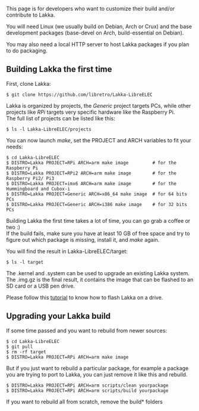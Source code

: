 This page is for developers who want to customize their build and/or contribute
to Lakka.

You will need Linux (we usually build on Debian, Arch or Crux) and the base 
development packages (base-devel on Arch, build-essential on Debian).

You may also need a local HTTP server to host Lakka packages if you plan to do
packaging.

## Building Lakka the first time

First, clone Lakka:

    $ git clone https://github.com/libretro/Lakka-LibreELEC

Lakka is organized by projects, the *Generic* project targets PCs, while other
projects like *RPi* targets very specific hardware like the Raspberry Pi.  
The full list of projects can be listed like this:

    $ ls -l Lakka-LibreELEC/projects

You can now launch *make*, set the PROJECT and ARCH variables to fit your needs:

    $ cd Lakka-LibreELEC
    $ DISTRO=Lakka PROJECT=RPi ARCH=arm make image         # for the Raspberry Pi
    $ DISTRO=Lakka PROJECT=RPi2 ARCH=arm make image        # for the Raspberry Pi2/ Pi3
    $ DISTRO=Lakka PROJECT=imx6 ARCH=arm make image        # for the Hummingboard and Cubox-i
    $ DISTRO=Lakka PROJECT=Generic ARCH=x86_64 make image  # for 64 bits PCs
    $ DISTRO=Lakka PROJECT=Generic ARCH=i386 make image    # for 32 bits PCs

Building Lakka the first time takes a lot of time, you can go grab a coffee or
two :)  
If the build fails, make sure you have at least 10 GB of free space and 
try to figure out which package is missing, install it, and *make* again.

You will find the result in Lakka-LibreELEC/target:

    $ ls -l target

The .kernel and .system can be used to upgrade an existing Lakka system.  
The .img.gz is the final result, it contains the image that can be flashed to an SD card or a USB pen drive.

Please follow this [tutorial](http://www.lakka.tv/get) to know how to flash Lakka on a drive.

## Upgrading your Lakka build

If some time passed and you want to rebuild from newer sources:

    $ cd Lakka-LibreELEC
    $ git pull
    $ rm -rf target
    $ DISTRO=Lakka PROJECT=RPi ARCH=arm make image

But if you just want to rebuild a particular package, for example a package you are trying to port to Lakka, you can just remove it like this and rebuild.

    $ DISTRO=Lakka PROJECT=RPi ARCH=arm scripts/clean yourpackage
    $ DISTRO=Lakka PROJECT=RPi ARCH=arm scripts/build yourpackage

If you want to rebuild all from scratch, remove the build* folders